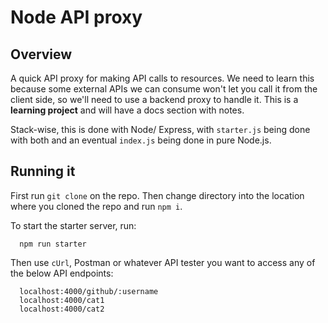 # Node API proxy
## Overview
A quick API proxy for making API calls to resources. We need to learn this because some external APIs we can consume won't let you call it from the client side, so we'll need to use a backend proxy to handle it. This is a **learning project** and will have a docs section with notes.

Stack-wise, this is done with Node/ Express, with `starter.js` being done with both and an eventual `index.js` being done in pure Node.js.

## Running it
First run `git clone` on the repo. Then change directory into the location where you cloned the repo and run `npm i`.

To start the starter server, run:
```
  npm run starter
```

Then use `cUrl`, Postman or whatever API tester you want to access any of the below API endpoints:
```
  localhost:4000/github/:username
  localhost:4000/cat1
  localhost:4000/cat2
```